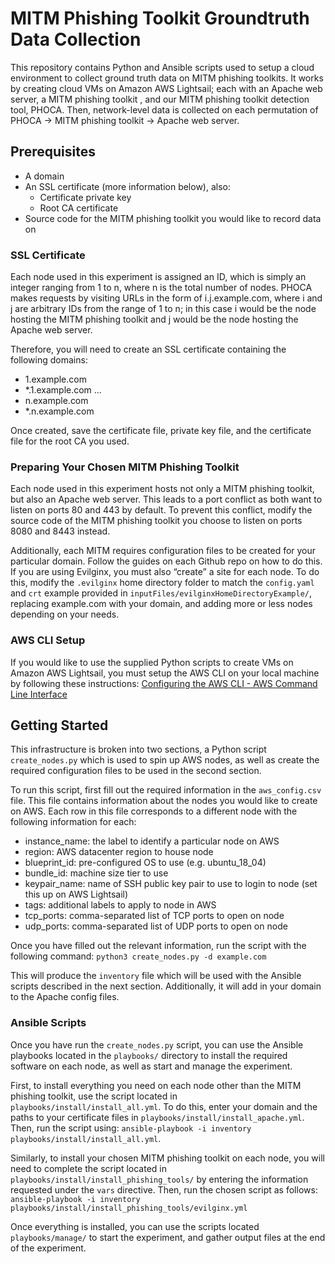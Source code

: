 # MITM Phishing Toolkit Groundtruth Data Collection 
This repository contains Python and Ansible scripts used to setup a cloud environment to collect ground truth data on MITM phishing toolkits. It works by creating cloud VMs on Amazon AWS Lightsail; each with an Apache web server,  a MITM phishing toolkit , and our MITM phishing toolkit detection tool, PHOCA. Then, network-level data is collected on each permutation of PHOCA -> MITM phishing toolkit -> Apache web server. 

## Prerequisites
* A domain
* An SSL certificate (more information below), also:
	* Certificate private key
	* Root CA certificate
* Source code for the MITM phishing toolkit you would like to record data on

### SSL Certificate
Each node used in this experiment is assigned an ID, which is simply an integer ranging from 1 to n, where n is the total number of nodes. PHOCA makes requests by visiting URLs in the form of i.j.example.com, where i and j are arbitrary IDs from the range of 1 to n; in this case i would be the node hosting the MITM phishing toolkit and j would be the node hosting the Apache web server. 

Therefore, you will need to create an SSL certificate containing the following domains:
* 1.example.com
* *.1.example.com
…
* n.example.com
* *.n.example.com

Once created, save the certificate file, private key file, and the certificate file for the root CA you used.

### Preparing Your Chosen MITM Phishing Toolkit
Each node used in this experiment hosts not only a MITM phishing toolkit, but also an Apache web server. This leads to a port conflict as both want to listen on ports 80 and 443 by default. To prevent this conflict, modify the source code of the MITM phishing toolkit you choose to listen on ports 8080 and 8443 instead.

Additionally, each MITM requires configuration files to be created for your particular domain. Follow the guides on each Github repo on how to do this. If you are using Evilginx, you must also “create” a site for each node. To do this, modify the `.evilginx` home directory folder to match the `config.yaml` and `crt` example provided in `inputFiles/evilginxHomeDirectoryExample/`, replacing example.com with your domain, and adding more or less nodes depending on your needs.

### AWS CLI Setup
If you would like to use the supplied Python scripts to create VMs on Amazon AWS Lightsail, you must setup the AWS CLI on your local machine by following these instructions: [Configuring the AWS CLI - AWS Command Line Interface](https://docs.aws.amazon.com/cli/latest/userguide/cli-chap-configure.html)

## Getting Started
This infrastructure is broken into two sections, a Python script `create_nodes.py` which is used to spin up AWS nodes, as well as create the required configuration files to be used in the second section. 

To run this script, first fill out the required information in the `aws_config.csv` file.  This file contains information about the nodes you would like to create on AWS. Each row in this file corresponds to a different node with the following information for each:
* instance_name: the label to identify a particular node on AWS
* region: AWS datacenter region to house node
* blueprint_id: pre-configured OS to use (e.g. ubuntu_18_04)
* bundle_id: machine size tier to use
* keypair_name: name of SSH public key pair to use to login to node (set this up on AWS Lightsail)
* tags: additional labels to apply to node in AWS
* tcp_ports: comma-separated list of TCP ports to open on node
* udp_ports: comma-separated list of UDP ports to open on node

Once you have filled out the relevant information, run the script with the following command:
`python3 create_nodes.py -d example.com`

This will produce the  `inventory` file which will be used with the Ansible scripts described in the next section. Additionally, it will add in your domain to the Apache config files.

### Ansible Scripts
Once you have run the `create_nodes.py` script, you can use the Ansible playbooks located in the `playbooks/` directory to install the required software on each node, as well as start and manage the experiment.

First, to install everything you need on each node other than the MITM phishing toolkit, use the script located in `playbooks/install/install_all.yml`. To do this, enter your domain and the paths to your certificate files in `playbooks/install/install_apache.yml`. Then, run the script using:
`ansible-playbook -i inventory playbooks/install/install_all.yml`.

Similarly, to install your chosen MITM phishing toolkit on each node, you will need to complete the script located in `playbooks/install/install_phishing_tools/` by entering the information requested under the `vars` directive. Then, run the chosen script as follows:
`ansible-playbook -i inventory playbooks/install/install_phishing_tools/evilginx.yml`

Once everything is installed, you can use the scripts located `playbooks/manage/` to start the experiment, and gather output files at the end of the experiment.